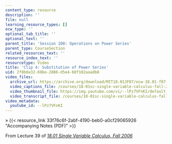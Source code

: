 ```yaml
---
content_type: resource
description: ''
file: null
learning_resource_types: []
ocw_type: ''
optional_tab_title: ''
optional_text: ''
parent_title: 'Session 100: Operations on Power Series'
parent_type: CourseSection
related_resources_text: ''
resource_index_text: ''
resourcetype: Video
title: 'Clip 4: Substitution of Power Series'
uid: 2f8b0a32-69be-2886-d5e4-b0f102aaadb8
video_files:
  archive_url: https://archive.org/download/MIT18.01JF07/ocw-18.01-f07-lec39_300k.mp4
  video_captions_file: /courses/18-01sc-single-variable-calculus-fall-2010/bd0987fcdfa75d2f9ac8c08e0e4d5187_--lPz7VFnKI.vtt
  video_thumbnail_file: https://img.youtube.com/vi/--lPz7VFnKI/default.jpg
  video_transcript_file: /courses/18-01sc-single-variable-calculus-fall-2010/f838f8b049f1ee919c10074e633157ab_--lPz7VFnKI.pdf
video_metadata:
  youtube_id: --lPz7VFnKI
---
```


» {{< resource_link 33f76c6f-2abf-4190-beb0-a0cf29065926 "Accompanying Notes (PDF)" >}}

From Lecture 39 of [_18.01 Single Variable Calculus, Fall 2006_](/courses/18-01-single-variable-calculus-fall-2006/pages/video-lectures)